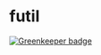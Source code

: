# futil

[![Greenkeeper badge](https://badges.greenkeeper.io/smartprocure/futil.svg)](https://greenkeeper.io/)